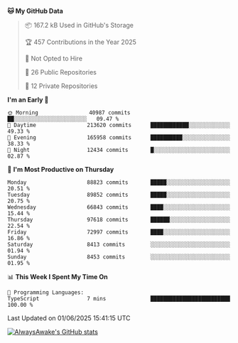<!--START_SECTION:waka-->
**🐱 My GitHub Data** 

> 📦 167.2 kB Used in GitHub's Storage 
 > 
> 🏆 457 Contributions in the Year 2025
 > 
> 🚫 Not Opted to Hire
 > 
> 📜 26 Public Repositories 
 > 
> 🔑 12 Private Repositories 
 > 
**I'm an Early 🐤** 

```text
🌞 Morning                40987 commits       ██░░░░░░░░░░░░░░░░░░░░░░░   09.47 % 
🌆 Daytime                213620 commits      ████████████░░░░░░░░░░░░░   49.33 % 
🌃 Evening                165958 commits      ██████████░░░░░░░░░░░░░░░   38.33 % 
🌙 Night                  12434 commits       █░░░░░░░░░░░░░░░░░░░░░░░░   02.87 % 
```
📅 **I'm Most Productive on Thursday** 

```text
Monday                   88823 commits       █████░░░░░░░░░░░░░░░░░░░░   20.51 % 
Tuesday                  89852 commits       █████░░░░░░░░░░░░░░░░░░░░   20.75 % 
Wednesday                66843 commits       ████░░░░░░░░░░░░░░░░░░░░░   15.44 % 
Thursday                 97618 commits       ██████░░░░░░░░░░░░░░░░░░░   22.54 % 
Friday                   72997 commits       ████░░░░░░░░░░░░░░░░░░░░░   16.86 % 
Saturday                 8413 commits        ░░░░░░░░░░░░░░░░░░░░░░░░░   01.94 % 
Sunday                   8453 commits        ░░░░░░░░░░░░░░░░░░░░░░░░░   01.95 % 
```


📊 **This Week I Spent My Time On** 

```text
💬 Programming Languages: 
TypeScript               7 mins              █████████████████████████   100.00 % 
```


 Last Updated on 01/06/2025 15:41:15 UTC
<!--END_SECTION:waka-->

[![AlwaysAwake's GitHub stats](https://github-readme-stats.vercel.app/api?username=AlwaysAwake&show_icons=true&theme=github_dark&count_private=true)](https://github.com/AlwaysAwake/AlwaysAwake)

